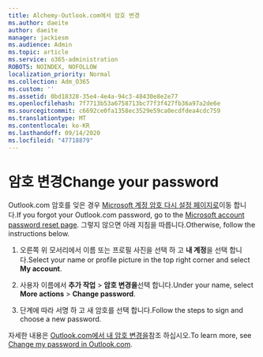 ```yaml
---
title: Alchemy-Outlook.com에서 암호 변경
ms.author: daeite
author: daeite
manager: jackiesm
ms.audience: Admin
ms.topic: article
ms.service: o365-administration
ROBOTS: NOINDEX, NOFOLLOW
localization_priority: Normal
ms.collection: Adm_O365
ms.custom: ''
ms.assetid: 0bd18328-35e4-4e4a-94c3-48430e8e2e77
ms.openlocfilehash: 7f7713b53a6758713bc77f3f427fb36a97a2de6e
ms.sourcegitcommit: c6692ce0fa1358ec3529e59ca0ecdfdea4cdc759
ms.translationtype: MT
ms.contentlocale: ko-KR
ms.lasthandoff: 09/14/2020
ms.locfileid: "47718879"
---
```

# <a name="change-your-password"></a><span data-ttu-id="a9e47-102">암호 변경</span><span class="sxs-lookup"><span data-stu-id="a9e47-102">Change your password</span></span>

<span data-ttu-id="a9e47-103">Outlook.com 암호를 잊은 경우 [Microsoft 계정 암호 다시 설정 페이지로](https://go.microsoft.com/fwlink/p/?linkid=841909)이동 합니다.</span><span class="sxs-lookup"><span data-stu-id="a9e47-103">If you forgot your Outlook.com password, go to the [Microsoft account password reset page](https://go.microsoft.com/fwlink/p/?linkid=841909).</span></span> <span data-ttu-id="a9e47-104">그렇지 않으면 아래 지침을 따릅니다.</span><span class="sxs-lookup"><span data-stu-id="a9e47-104">Otherwise, follow the instructions below.</span></span>
  
1. <span data-ttu-id="a9e47-105">오른쪽 위 모서리에서 이름 또는 프로필 사진을 선택 하 고 **내 계정**을 선택 합니다.</span><span class="sxs-lookup"><span data-stu-id="a9e47-105">Select your name or profile picture in the top right corner and select **My account**.</span></span> 
    
2. <span data-ttu-id="a9e47-106">사용자 이름에서 **추가 작업**  >  **암호 변경을**선택 합니다.</span><span class="sxs-lookup"><span data-stu-id="a9e47-106">Under your name, select **More actions** > **Change password**.</span></span> 
    
3. <span data-ttu-id="a9e47-107">단계에 따라 서명 하 고 새 암호를 선택 합니다.</span><span class="sxs-lookup"><span data-stu-id="a9e47-107">Follow the steps to sign and choose a new password.</span></span> 
    
<span data-ttu-id="a9e47-108">자세한 내용은 [Outlook.com에서 내 암호 변경을](https://support.office.com/article/2138d690-811c-4545-b2f3-e4dbe80c9735.aspx)참조 하십시오.</span><span class="sxs-lookup"><span data-stu-id="a9e47-108">To learn more, see [Change my password in Outlook.com](https://support.office.com/article/2138d690-811c-4545-b2f3-e4dbe80c9735.aspx).</span></span>
  

